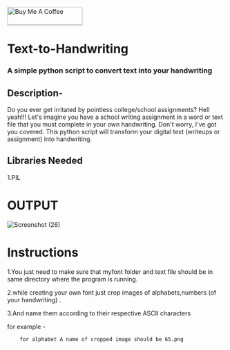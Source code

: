 <a href="https://www.buymeacoffee.com/PranavK" target="_blank"><img src="https://www.buymeacoffee.com/assets/img/custom_images/orange_img.png" alt="Buy Me A Coffee" style="height: 41px !important;width: 174px !important;box-shadow: 0px 3px 2px 0px rgba(190, 190, 190, 0.5) !important;-webkit-box-shadow: 0px 3px 2px 0px rgba(190, 190, 190, 0.5) !important;" ></a>

# Text-to-Handwriting 
### A simple python script to convert text into your handwriting

## Description- 
Do you ever get irritated by pointless college/school assignments? Hell yeah!!! Let's imagine you have a school writing assignment in a word or text file that you must complete in your own handwriting. Don't worry, I've got you covered. This python script will transform your digital text (writeups or assignment) into handwriting.
## Libraries Needed
1.PIL 
# OUTPUT

![Screenshot (26)](https://user-images.githubusercontent.com/66110778/88167556-a5316700-cc36-11ea-883d-54a0a85e9de6.png)

# Instructions 

1.You just need to make sure that myfont folder and text file  should be in same directory where the program is running.

2.while creating your own font just crop images of alphabets,numbers (of your handwriting) .

3.And name them according to their respective ASCII characters 

   for example -
   
        for alphabet A name of cropped image should be 65.png
